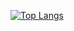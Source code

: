 [![Top Langs](https://github-readme-stats.vercel.app/api/top-langs/?username=papryka1&layout=compact)](https://github.com/anuraghazra/github-readme-stats)
